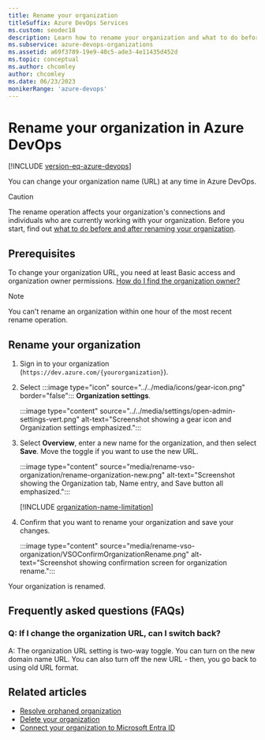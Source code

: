 ```yaml
---
title: Rename your organization
titleSuffix: Azure DevOps Services
ms.custom: seodec18
description: Learn how to rename your organization and what to do before and after you rename it.
ms.subservice: azure-devops-organizations
ms.assetid: a69f3789-19e9-40c5-ade3-4e11435d452d
ms.topic: conceptual
ms.author: chcomley
author: chcomley
ms.date: 06/23/2023
monikerRange: 'azure-devops'
---
```


# Rename your organization in Azure DevOps

[!INCLUDE [version-eq-azure-devops](../../includes/version-eq-azure-devops.md)]

You can change your organization name (URL) at any time in Azure DevOps.

> [!CAUTION]
> The rename operation affects your organization's connections and individuals who are currently working with your organization. Before you start, find out [what to do before and after renaming your organization](https://support.microsoft.com/kb/2793597).

## Prerequisites

To change your organization URL, you need at least Basic access and organization owner permissions. [How do I find the organization owner?](../security/look-up-organization-owner.md)

> [!NOTE]
> You can't rename an organization within one hour of the most recent rename operation.

## Rename your organization

1. Sign in to your organization (`https://dev.azure.com/{yourorganization}`).

2. Select :::image type="icon" source="../../media/icons/gear-icon.png" border="false"::: **Organization settings**.

   :::image type="content" source="../../media/settings/open-admin-settings-vert.png" alt-text="Screenshot showing a gear icon and Organization settings emphasized.":::

3. Select **Overview**, enter a new name for the organization, and then select **Save**. Move the toggle if you want to use the new URL.

   :::image type="content" source="media/rename-vso-organization/rename-organization-new.png" alt-text="Screenshot showing the Organization tab, Name entry, and Save button all emphasized.":::

   [!INCLUDE [organization-name-limitation](../../includes/organization-name-limitation.md)]

4. Confirm that you want to rename your organization and save your changes.

   :::image type="content" source="media/rename-vso-organization/VSOConfirmOrganizationRename.png" alt-text="Screenshot showing confirmation screen for organization rename.":::

Your organization is renamed.

## Frequently asked questions (FAQs)

### Q: If I change the organization URL, can I switch back?

A: The organization URL setting is two-way toggle. You can turn on the new domain name URL. You can also turn off the new URL - then, you go back to using old URL format.  

## Related articles

- [Resolve orphaned organization](resolve-orphaned-organization.md)
- [Delete your organization](delete-your-organization.md)
- [Connect your organization to Microsoft Entra ID](connect-organization-to-azure-ad.md)
